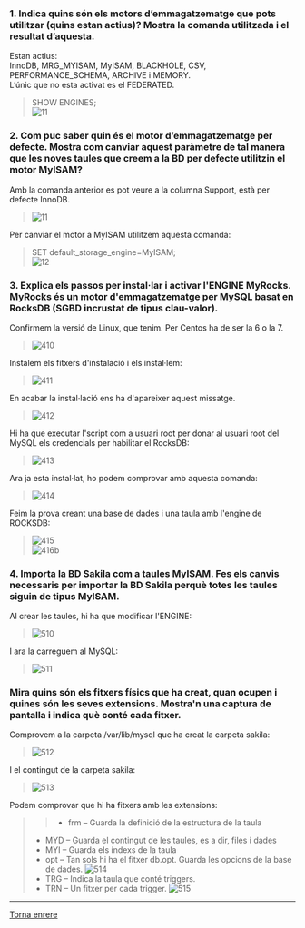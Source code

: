 ### 1. Indica quins són els motors d’emmagatzematge que pots utilitzar (quins estan actius)? Mostra la comanda utilitzada i el resultat d’aquesta.  

Estan actius:  
InnoDB, MRG_MYISAM, MyISAM, BLACKHOLE, CSV, PERFORMANCE_SCHEMA, ARCHIVE i MEMORY.  
L’únic que no esta activat es el FEDERATED.  
> SHOW ENGINES;  
>  ![11]()  

### 2. Com puc saber quin és el motor d’emmagatzematge per defecte. Mostra com canviar aquest paràmetre de tal manera que les noves taules que creem a la BD per defecte utilitzin el motor MyISAM?  

Amb la comanda anterior es pot veure a la columna Support, està per defecte InnoDB.  
>  ![11]()  
  
Per canviar el motor a MyISAM utilitzem aquesta comanda:  
> SET default_storage_engine=MyISAM;  
> ![12]()  

### 3. Explica els passos per instal·lar i activar l'ENGINE MyRocks. MyRocks és un motor d'emmagatzematge per MySQL basat en RocksDB (SGBD incrustat de tipus clau-valor).  

Confirmem la versió de Linux, que tenim. Per Centos ha de ser la 6 o la 7.  
>  ![410]()  

Instalem els fitxers d'instalació i els instal·lem:  
>  ![411]()  

En acabar la instal·lació ens ha d'apareixer aquest missatge.  
>  ![412]()  

Hi ha que executar l'script com a usuari root per donar al usuari root del MySQL els credencials per habilitar el RocksDB:  
>  ![413]()  

Ara ja esta instal·lat, ho podem comprovar amb aquesta comanda:  
>  ![414]()  

Feim la prova creant una base de dades i una taula amb l'engine de ROCKSDB:  
>  ![415]()  
>  ![416b]()  


### 4. Importa la BD Sakila com a taules MyISAM. Fes els canvis necessaris per importar la BD Sakila perquè totes les taules siguin de tipus MyISAM.  

Al crear les taules, hi ha que modificar l'ENGINE:  
>  ![510]()  
  
I ara la carreguem al MySQL:  
>  ![511]()  

### Mira quins són els fitxers físics que ha creat, quan ocupen i quines són les seves extensions. Mostra'n una captura de pantalla i indica què conté cada fitxer.  

Comprovem a la carpeta /var/lib/mysql que ha creat la carpeta sakila:  
>  ![512]()  

I el contingut de la carpeta sakila:
>  ![513]()  

Podem comprovar que hi ha fitxers amb les extensions:
> > - frm – Guarda la definició de la estructura de la taula
> - MYD – Guarda el contingut de les taules, es a dir, files i dades
> - MYI – Guarda els índexs de la taula
> - opt – Tan sols hi ha el fitxer db.opt. Guarda les opcions de la base de dades.
>  ![514]()  
> - TRG – Indica la taula que conté triggers.
> - TRN – Un fitxer per cada trigger.
>  ![515]()  

***
[Torna enrere](https://github.com/Josep88/MP10UF2-A3)
